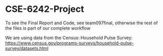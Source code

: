 # CSE-6242-Project

To see the Final Report and Code, see team097final, otherwise the rest of the files is part of our complete workflow

We are using data from the Census: Household Pulse Survey: https://www.census.gov/programs-surveys/household-pulse-survey/datasets.html
